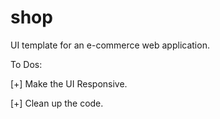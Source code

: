 # shop
UI template for an e-commerce web application.


To Dos:

[+] Make the UI Responsive.

[+] Clean up the code.

